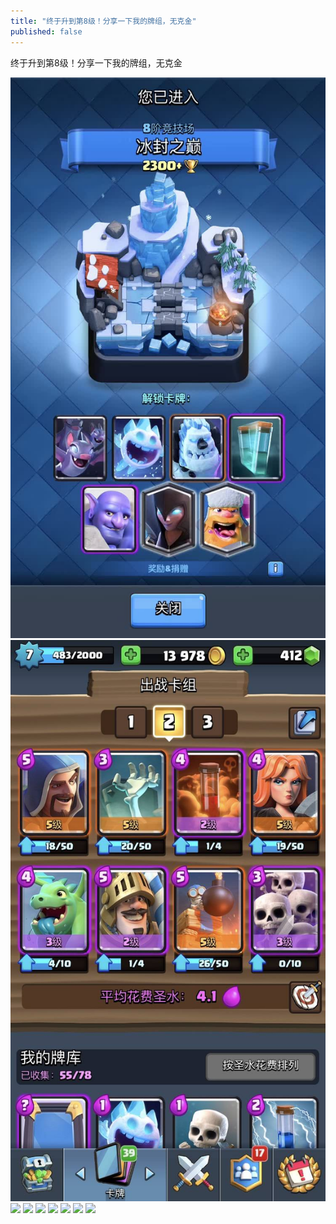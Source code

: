 ```yaml
---
title: "终于升到第8级！分享一下我的牌组，无克金"
published: false
---
```

终于升到第8级！分享一下我的牌组，无克金

![](./1.jpg)
![](./2.jpg)
![](./3.jpg)
![](./4.jpg)
![](./5.jpg)
![](./6.jpg)
![](./7.jpg)
![](./8.jpg)
![](./9.jpg)
